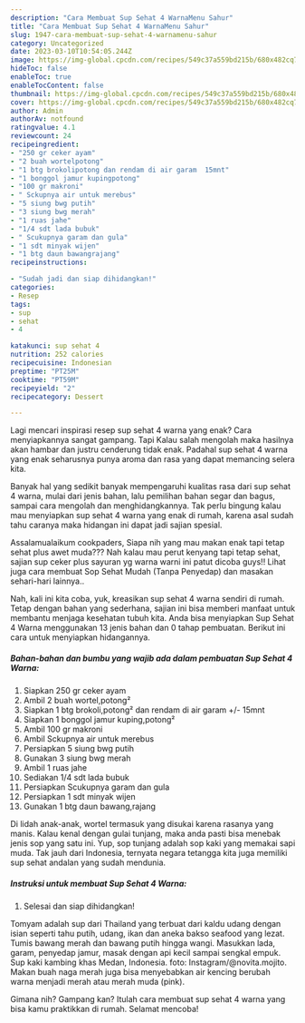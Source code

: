 ```yaml
---
description: "Cara Membuat Sup Sehat 4 WarnaMenu Sahur"
title: "Cara Membuat Sup Sehat 4 WarnaMenu Sahur"
slug: 1947-cara-membuat-sup-sehat-4-warnamenu-sahur
category: Uncategorized
date: 2023-03-10T10:54:05.244Z
image: https://img-global.cpcdn.com/recipes/549c37a559bd215b/680x482cq70/sup-sehat-4-warna-foto-resep-utama.jpg
hideToc: false
enableToc: true
enableTocContent: false
thumbnail: https://img-global.cpcdn.com/recipes/549c37a559bd215b/680x482cq70/sup-sehat-4-warna-foto-resep-utama.jpg
cover: https://img-global.cpcdn.com/recipes/549c37a559bd215b/680x482cq70/sup-sehat-4-warna-foto-resep-utama.jpg
author: Admin
authorAv: notfound
ratingvalue: 4.1
reviewcount: 24
recipeingredient:
- "250 gr ceker ayam"
- "2 buah wortelpotong"
- "1 btg brokolipotong dan rendam di air garam  15mnt"
- "1 bonggol jamur kupingpotong"
- "100 gr makroni"
- " Sckupnya air untuk merebus"
- "5 siung bwg putih"
- "3 siung bwg merah"
- "1 ruas jahe"
- "1/4 sdt lada bubuk"
- " Scukupnya garam dan gula"
- "1 sdt minyak wijen"
- "1 btg daun bawangrajang"
recipeinstructions:

- "Sudah jadi dan siap dihidangkan!"
categories:
- Resep
tags:
- sup
- sehat
- 4

katakunci: sup sehat 4 
nutrition: 252 calories
recipecuisine: Indonesian
preptime: "PT25M"
cooktime: "PT59M"
recipeyield: "2"
recipecategory: Dessert

---
```



Lagi mencari inspirasi resep sup sehat 4 warna yang enak? Cara menyiapkannya sangat gampang. Tapi Kalau salah mengolah maka hasilnya akan hambar dan justru cenderung tidak enak. Padahal sup sehat 4 warna yang enak seharusnya punya aroma dan rasa yang dapat memancing selera kita.


Banyak hal yang sedikit banyak mempengaruhi kualitas rasa dari sup sehat 4 warna, mulai dari jenis bahan, lalu pemilihan bahan segar dan bagus, sampai cara mengolah dan menghidangkannya. Tak perlu bingung kalau mau menyiapkan sup sehat 4 warna yang enak di rumah, karena asal sudah tahu caranya maka hidangan ini dapat jadi sajian spesial.

Assalamualaikum cookpaders, Siapa nih yang mau makan enak tapi tetap sehat plus awet muda??? Nah kalau mau perut kenyang tapi tetap sehat, sajian sup ceker plus sayuran yg warna warni ini patut dicoba guys!! Lihat juga cara membuat Sop Sehat Mudah (Tanpa Penyedap) dan masakan sehari-hari lainnya..


Nah, kali ini kita coba, yuk, kreasikan sup sehat 4 warna sendiri di rumah. Tetap dengan bahan yang sederhana, sajian ini bisa memberi manfaat untuk membantu menjaga kesehatan tubuh kita. Anda bisa menyiapkan Sup Sehat 4 Warna menggunakan 13 jenis bahan dan 0 tahap pembuatan. Berikut ini cara untuk menyiapkan hidangannya.

<!--inarticleads1-->

##### Bahan-bahan dan bumbu yang wajib ada dalam pembuatan Sup Sehat 4 Warna:

1. Siapkan 250 gr ceker ayam
1. Ambil 2 buah wortel,potong²
1. Siapkan 1 btg brokoli,potong² dan rendam di air garam +/- 15mnt
1. Siapkan 1 bonggol jamur kuping,potong²
1. Ambil 100 gr makroni
1. Ambil  Sckupnya air untuk merebus
1. Persiapkan 5 siung bwg putih
1. Gunakan 3 siung bwg merah
1. Ambil 1 ruas jahe
1. Sediakan 1/4 sdt lada bubuk
1. Persiapkan  Scukupnya garam dan gula
1. Persiapkan 1 sdt minyak wijen
1. Gunakan 1 btg daun bawang,rajang


Di lidah anak-anak, wortel termasuk yang disukai karena rasanya yang manis. Kalau kenal dengan gulai tunjang, maka anda pasti bisa menebak jenis sop yang satu ini. Yup, sop tunjang adalah sop kaki yang memakai sapi muda. Tak jauh dari Indonesia, ternyata negara tetangga kita juga memiliki sup sehat andalan yang sudah mendunia. 

<!--inarticleads2-->

##### Instruksi untuk membuat Sup Sehat 4 Warna:


1. Selesai dan siap dihidangkan!

Tomyam adalah sup dari Thailand yang terbuat dari kaldu udang dengan isian seperti tahu putih, udang, ikan dan aneka bakso seafood yang lezat. Tumis bawang merah dan bawang putih hingga wangi. Masukkan lada, garam, penyedap jamur, masak dengan api kecil sampai sengkal empuk. Sup kaki kambing khas Medan, Indonesia. foto: Instagram/@novita.mojito. Makan buah naga merah juga bisa menyebabkan air kencing berubah warna menjadi merah atau merah muda (pink). 

Gimana nih? Gampang kan? Itulah cara membuat sup sehat 4 warna yang bisa kamu praktikkan di rumah. Selamat mencoba!

